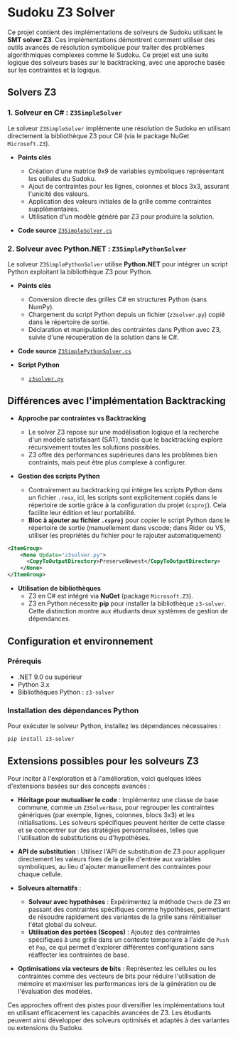 # Sudoku Z3 Solver

Ce projet contient des implémentations de solveurs de Sudoku utilisant le **SMT solver Z3**. Ces implémentations démontrent comment utiliser des outils avancés de résolution symbolique pour traiter des problèmes algorithmiques complexes comme le Sudoku. Ce projet est une suite logique des solveurs basés sur le backtracking, avec une approche basée sur les contraintes et la logique.

## Solvers Z3

### 1. Solveur en C# : `Z3SimpleSolver`

Le solveur `Z3SimpleSolver` implémente une résolution de Sudoku en utilisant directement la bibliothèque Z3 pour C# (via le package NuGet `Microsoft.Z3`).

- **Points clés**
  - Création d'une matrice 9x9 de variables symboliques représentant les cellules du Sudoku.
  - Ajout de contraintes pour les lignes, colonnes et blocs 3x3, assurant l'unicité des valeurs.
  - Application des valeurs initiales de la grille comme contraintes supplémentaires.
  - Utilisation d'un modèle généré par Z3 pour produire la solution.

- **Code source** [`Z3SimpleSolver.cs`](./Z3SimpleSolver.cs)


### 2. Solveur avec Python.NET : `Z3SimplePythonSolver`

Le solveur `Z3SimplePythonSolver` utilise **Python.NET** pour intégrer un script Python exploitant la bibliothèque Z3 pour Python.

- **Points clés**
  - Conversion directe des grilles C# en structures Python (sans NumPy).
  - Chargement du script Python depuis un fichier (`z3solver.py`) copié dans le répertoire de sortie.
  - Déclaration et manipulation des contraintes dans Python avec Z3, suivie d'une récupération de la solution dans le C#.

- **Code source** [`Z3SimplePythonSolver.cs`](./Z3SimplePythonSolver.cs)

- **Script Python**
  - [`z3solver.py`](./z3solver.py)

## Différences avec l'implémentation Backtracking

- **Approche par contraintes vs Backtracking**
  - Le solver Z3 repose sur une modélisation logique et la recherche d'un modèle satisfaisant (SAT), tandis que le backtracking explore récursivement toutes les solutions possibles.
  - Z3 offre des performances supérieures dans les problèmes bien contraints, mais peut être plus complexe à configurer.

- **Gestion des scripts Python**
  - Contrairement au backtracking qui intègre les scripts Python dans un fichier `.resx`, ici, les scripts sont explicitement copiés dans le répertoire de sortie grâce à la configuration du projet (`csproj`). Cela facilite leur édition et leur portabilité.
  - **Bloc à ajouter au fichier `.csproj`** pour copier le script Python dans le répertoire de sortie (manuellement dans vscode; dans Rider ou VS, utiliser les propriétés du fichier pour le rajouter automatiquement)

```xml
<ItemGroup>
    <None Update="z3solver.py">
      <CopyToOutputDirectory>PreserveNewest</CopyToOutputDirectory>
    </None>
</ItemGroup>
```


- **Utilisation de bibliothèques**
  - Z3 en C# est intégré via **NuGet** (package `Microsoft.Z3`).
  - Z3 en Python nécessite **pip** pour installer la bibliothèque `z3-solver`. Cette distinction montre aux étudiants deux systèmes de gestion de dépendances.

## Configuration et environnement

### Prérequis

- .NET 9.0 ou supérieur
- Python 3.x
- Bibliothèques Python : `z3-solver`

### Installation des dépendances Python

Pour exécuter le solveur Python, installez les dépendances nécessaires :

```bash
pip install z3-solver
```

## Extensions possibles pour les solveurs Z3

Pour inciter à l'exploration et à l'amélioration, voici quelques idées d'extensions basées sur des concepts avancés :

- **Héritage pour mutualiser le code** : Implémentez une classe de base commune, comme un `Z3SolverBase`, pour regrouper les contraintes génériques (par exemple, lignes, colonnes, blocs 3x3) et les initialisations. Les solveurs spécifiques peuvent hériter de cette classe et se concentrer sur des stratégies personnalisées, telles que l'utilisation de substitutions ou d'hypothèses.

- **API de substitution** : Utilisez l'API de substitution de Z3 pour appliquer directement les valeurs fixes de la grille d'entrée aux variables symboliques, au lieu d'ajouter manuellement des contraintes pour chaque cellule.

- **Solveurs alternatifs** :
  - **Solveur avec hypothèses** : Expérimentez la méthode `Check` de Z3 en passant des contraintes spécifiques comme hypothèses, permettant de résoudre rapidement des variantes de la grille sans réinitialiser l'état global du solveur.
  - **Utilisation des portées (Scopes)** : Ajoutez des contraintes spécifiques à une grille dans un contexte temporaire à l'aide de `Push` et `Pop`, ce qui permet d'explorer différentes configurations sans réaffecter les contraintes de base.

- **Optimisations via vecteurs de bits** : Représentez les cellules ou les contraintes comme des vecteurs de bits pour réduire l'utilisation de mémoire et maximiser les performances lors de la génération ou de l'évaluation des modèles.

Ces approches offrent des pistes pour diversifier les implémentations tout en utilisant efficacement les capacités avancées de Z3. Les étudiants peuvent ainsi développer des solveurs optimisés et adaptés à des variantes ou extensions du Sudoku.

